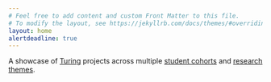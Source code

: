 ```yaml
---
# Feel free to add content and custom Front Matter to this file.
# To modify the layout, see https://jekyllrb.com/docs/themes/#overriding-theme-defaults
layout: home
alertdeadline: true
---
```


A showcase of
<a style="strong" href="https://www.turing.ac.uk/">Turing</a>
projects across multiple
<a style="strong" href="https://www.turing.ac.uk/people/doctoral-students">student cohorts</a>
and
<a style="strong" href="https://www.turing.ac.uk/research/research-programmes">research themes</a>.

